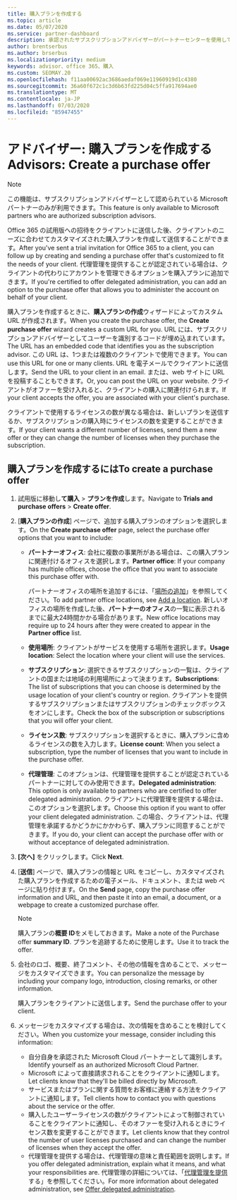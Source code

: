 ```yaml
---
title: 購入プランを作成する
ms.topic: article
ms.date: 05/07/2020
ms.service: partner-dashboard
description: 承認されたサブスクリプションアドバイザーがパートナーセンターを使用して購入プランとカスタム URL を作成し、Office 365 の試用版への招待に含める方法について説明します。
author: brentserbus
ms.author: brserbus
ms.localizationpriority: medium
keywords: advisor、office 365、購入
ms.custom: SEOMAY.20
ms.openlocfilehash: f11aa00692ac3686aedaf069e11960919d1c4380
ms.sourcegitcommit: 36a60f672c1c3d6b63fd225d04c5ffa917694ae0
ms.translationtype: MT
ms.contentlocale: ja-JP
ms.lasthandoff: 07/03/2020
ms.locfileid: "85947455"
---
```

# <a name="advisors-create-a-purchase-offer"></a><span data-ttu-id="536c2-104">アドバイザー: 購入プランを作成する</span><span class="sxs-lookup"><span data-stu-id="536c2-104">Advisors: Create a purchase offer</span></span>

> [!NOTE]
> <span data-ttu-id="536c2-105">この機能は、サブスクリプションアドバイザーとして認められている Microsoft パートナーのみが利用できます。</span><span class="sxs-lookup"><span data-stu-id="536c2-105">This feature is only available to Microsoft partners who are authorized subscription advisors.</span></span>

<span data-ttu-id="536c2-106">Office 365 の試用版への招待をクライアントに送信した後、クライアントのニーズに合わせてカスタマイズされた購入プランを作成して送信することができます。</span><span class="sxs-lookup"><span data-stu-id="536c2-106">After you've sent a trial invitation for Office 365 to a client, you can follow up by creating and sending a purchase offer that's customized to fit the needs of your client.</span></span> <span data-ttu-id="536c2-107">代理管理を提供することが認定されている場合は、クライアントの代わりにアカウントを管理できるオプションを購入プランに追加できます。</span><span class="sxs-lookup"><span data-stu-id="536c2-107">If you're certified to offer delegated administration, you can add an option to the purchase offer that allows you to administer the account on behalf of your client.</span></span>

<span data-ttu-id="536c2-108">購入プランを作成するときに、**購入プランの作成**ウィザードによってカスタム URL が作成されます。</span><span class="sxs-lookup"><span data-stu-id="536c2-108">When you create the purchase offer, the **Create purchase offer** wizard creates a custom URL for you.</span></span> <span data-ttu-id="536c2-109">URL には、サブスクリプションアドバイザーとしてユーザーを識別するコードが埋め込まれています。</span><span class="sxs-lookup"><span data-stu-id="536c2-109">The URL has an embedded code that identifies you as the subscription advisor.</span></span> <span data-ttu-id="536c2-110">この URL は、1つまたは複数のクライアントで使用できます。</span><span class="sxs-lookup"><span data-stu-id="536c2-110">You can use this URL for one or many clients.</span></span> <span data-ttu-id="536c2-111">URL を電子メールでクライアントに送信します。</span><span class="sxs-lookup"><span data-stu-id="536c2-111">Send the URL to your client in an email.</span></span> <span data-ttu-id="536c2-112">または、web サイトに URL を投稿することもできます。</span><span class="sxs-lookup"><span data-stu-id="536c2-112">Or, you can post the URL on your website.</span></span> <span data-ttu-id="536c2-113">クライアントがオファーを受け入れると、クライアントの購入に関連付けられます。</span><span class="sxs-lookup"><span data-stu-id="536c2-113">If your client accepts the offer, you are associated with your client's purchase.</span></span>

<span data-ttu-id="536c2-114">クライアントで使用するライセンスの数が異なる場合は、新しいプランを送信するか、サブスクリプションの購入時にライセンスの数を変更することができます。</span><span class="sxs-lookup"><span data-stu-id="536c2-114">If your client wants a different number of licenses, send them a new offer or they can change the number of licenses when they purchase the subscription.</span></span>

## <a name="to-create-a-purchase-offer"></a><span data-ttu-id="536c2-115">購入プランを作成するには</span><span class="sxs-lookup"><span data-stu-id="536c2-115">To create a purchase offer</span></span>

1. <span data-ttu-id="536c2-116">試用版に移動し**て購入**  >  **プランを作成**します。</span><span class="sxs-lookup"><span data-stu-id="536c2-116">Navigate to **Trials and purchase offers** > **Create offer**.</span></span>

2. <span data-ttu-id="536c2-117">[**購入プランの作成**] ページで、追加する購入プランのオプションを選択します。</span><span class="sxs-lookup"><span data-stu-id="536c2-117">On the **Create purchase offer** page, select the purchase offer options that you want to include:</span></span>

    - <span data-ttu-id="536c2-118">**パートナーオフィス**: 会社に複数の事業所がある場合は、この購入プランに関連付けるオフィスを選択します。</span><span class="sxs-lookup"><span data-stu-id="536c2-118">**Partner office**: If your company has multiple offices, choose the office that you want to associate this purchase offer with.</span></span>

        <span data-ttu-id="536c2-119">パートナーオフィスの場所を追加するには、「[場所の追加](manage-locations.md)」を参照してください。</span><span class="sxs-lookup"><span data-stu-id="536c2-119">To add partner office locations, see [Add a location](manage-locations.md).</span></span> <span data-ttu-id="536c2-120">新しいオフィスの場所を作成した後、**パートナーのオフィス**の一覧に表示されるまでに最大24時間かかる場合があります。</span><span class="sxs-lookup"><span data-stu-id="536c2-120">New office locations may require up to 24 hours after they were created to appear in the **Partner office** list.</span></span>

    - <span data-ttu-id="536c2-121">**使用場所**: クライアントがサービスを使用する場所を選択します。</span><span class="sxs-lookup"><span data-stu-id="536c2-121">**Usage location**: Select the location where your client will use the services.</span></span>
    - <span data-ttu-id="536c2-122">**サブスクリプション**: 選択できるサブスクリプションの一覧は、クライアントの国または地域の利用場所によって決まります。</span><span class="sxs-lookup"><span data-stu-id="536c2-122">**Subscriptions**: The list of subscriptions that you can choose is determined by the usage location of your client's country or region.</span></span> <span data-ttu-id="536c2-123">クライアントを提供するサブスクリプションまたはサブスクリプションのチェックボックスをオンにします。</span><span class="sxs-lookup"><span data-stu-id="536c2-123">Check the box of the subscription or subscriptions that you will offer your client.</span></span>
    - <span data-ttu-id="536c2-124">**ライセンス数**: サブスクリプションを選択するときに、購入プランに含めるライセンスの数を入力します。</span><span class="sxs-lookup"><span data-stu-id="536c2-124">**License count**: When you select a subscription, type the number of licenses that you want to include in the purchase offer.</span></span>
    - <span data-ttu-id="536c2-125">**代理管理**: このオプションは、代理管理を提供することが認定されているパートナーに対してのみ使用できます。</span><span class="sxs-lookup"><span data-stu-id="536c2-125">**Delegated administration**: This option is only available to partners who are certified to offer delegated administration.</span></span> <span data-ttu-id="536c2-126">クライアントに代理管理を提供する場合は、このオプションを選択します。</span><span class="sxs-lookup"><span data-stu-id="536c2-126">Choose this option if you want to offer your client delegated administration.</span></span> <span data-ttu-id="536c2-127">この場合、クライアントは、代理管理を承諾するかどうかにかかわらず、購入プランに同意することができます。</span><span class="sxs-lookup"><span data-stu-id="536c2-127">If you do, your client can accept the purchase offer with or without acceptance of delegated administration.</span></span>

3. <span data-ttu-id="536c2-128">**[次へ]** をクリックします。</span><span class="sxs-lookup"><span data-stu-id="536c2-128">Click **Next**.</span></span>

4. <span data-ttu-id="536c2-129">[**送信**] ページで、購入プランの情報と URL をコピーし、カスタマイズされた購入プランを作成するための電子メール、ドキュメント、または web ページに貼り付けます。</span><span class="sxs-lookup"><span data-stu-id="536c2-129">On the **Send** page, copy the purchase offer information and URL, and then paste it into an email, a document, or a webpage to create a customized purchase offer.</span></span>

    > [!NOTE]
    > <span data-ttu-id="536c2-130">購入プランの**概要 ID**をメモしておきます。</span><span class="sxs-lookup"><span data-stu-id="536c2-130">Make a note of the Purchase offer **summary ID**.</span></span> <span data-ttu-id="536c2-131">プランを追跡するために使用します。</span><span class="sxs-lookup"><span data-stu-id="536c2-131">Use it to track the offer.</span></span>

5. <span data-ttu-id="536c2-132">会社のロゴ、概要、終了コメント、その他の情報を含めることで、メッセージをカスタマイズできます。</span><span class="sxs-lookup"><span data-stu-id="536c2-132">You can personalize the message by including your company logo, introduction, closing remarks, or other information.</span></span>

    <span data-ttu-id="536c2-133">購入プランをクライアントに送信します。</span><span class="sxs-lookup"><span data-stu-id="536c2-133">Send the purchase offer to your client.</span></span>

6. <span data-ttu-id="536c2-134">メッセージをカスタマイズする場合は、次の情報を含めることを検討してください。</span><span class="sxs-lookup"><span data-stu-id="536c2-134">When you customize your message, consider including this information:</span></span>

    - <span data-ttu-id="536c2-135">自分自身を承認された Microsoft Cloud パートナーとして識別します。</span><span class="sxs-lookup"><span data-stu-id="536c2-135">Identify yourself as an authorized Microsoft Cloud Partner.</span></span>
    - <span data-ttu-id="536c2-136">Microsoft によって直接請求されることをクライアントに通知します。</span><span class="sxs-lookup"><span data-stu-id="536c2-136">Let clients know that they'll be billed directly by Microsoft.</span></span>
    - <span data-ttu-id="536c2-137">サービスまたはプランに関する質問をお客様に連絡する方法をクライアントに通知します。</span><span class="sxs-lookup"><span data-stu-id="536c2-137">Tell clients how to contact you with questions about the service or the offer.</span></span>
    - <span data-ttu-id="536c2-138">購入したユーザーライセンスの数がクライアントによって制御されていることをクライアントに通知し、そのオファーを受け入れるときにライセンス数を変更することができます。</span><span class="sxs-lookup"><span data-stu-id="536c2-138">Let clients know that they control the number of user licenses purchased and can change the number of licenses when they accept the offer.</span></span>
    - <span data-ttu-id="536c2-139">代理管理を提供する場合は、代理管理の意味と責任範囲を説明します。</span><span class="sxs-lookup"><span data-stu-id="536c2-139">If you offer delegated administration, explain what it means, and what your responsibilities are.</span></span> <span data-ttu-id="536c2-140">代理管理の詳細については、「[代理管理を提供](customers-revoke-admin-privileges.md)する」を参照してください。</span><span class="sxs-lookup"><span data-stu-id="536c2-140">For more information about delegated administration, see [Offer delegated administration](customers-revoke-admin-privileges.md).</span></span>
